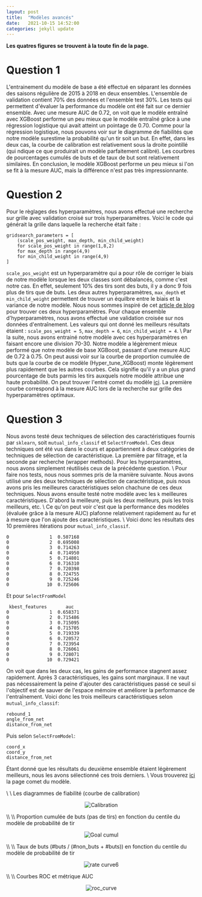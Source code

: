 ```yaml
---
layout: post
title:  "Modèles avancés"
date:   2021-10-15 14:52:00
categories: jekyll update
---
```


**Les quatres figures se trouvent à la toute fin de la page.**
# Question 1

L'entrainement du modèle de base a été effectué en séparant les données des saisons régulière de 2015 à 2018 en deux ensembles. L'ensemble de validation contient 70% des données et l'ensemble test 30%. Les tests qui permettent d'évaluer la performance du modèle ont été fait sur ce dernier ensemble. Avec une mesure AUC de 0.72, on voit que le modèle entraîné avec XGBoost performe un peu mieux que le modèle entraîné grâce à une régression logistique qui avait atteint un pointage de 0.70. Comme pour la régression logistique, nous pouvons voir sur le diagramme de fiabilités que notre modèle surestime la probabilité qu'un tir soit un but. En effet, dans les deux cas, la courbe de calibration est relativement sous la droite pointillé (qui ndique ce que produirait un modèle parfaitement calibré). Les courbres de pourcentages cumulés de buts et de taux de but sont relativement similaires. En conclusion, le modèle XGBoost performe un peu mieux si l'on se fit à la mesure AUC, mais la différence n'est pas très impressionnante.

# Question 2
Pour le règlages des hyperparamètres, nous avons effectué une recherche sur grille avec validation croisé sur trois hyperparamètres. Voici le code qui générait la grille dans laquelle la recherche était faite :
```
gridsearch_parameters = [
    (scale_pos_weight, max_depth, min_child_weight)
    for scale_pos_weight in range(1,8,2)
    for max_depth in range(4,9)
    for min_child_weight in range(4,9)
]
```

`scale_pos_weight` est un hyperparamètre qui a pour rôle de corriger le biais de notre modèle lorsque les deux classes sont débalancés, comme c'est notre cas. En effet, seulement 10% des tirs sont des buts, il y a donc 9 fois plus de tirs que de buts. Les deux autres hyperparamètres, `max_depth` et `min_child_weight` permettent de trouver un équilbre entre le biais et la variance de notre modèle. Nous nous sommes inspiré de cet [article de blog](https://blog.cambridgespark.com/hyperparameter-tuning-in-xgboost-4ff9100a3b2f) pour trouver ces deux hyperparamètres. Pour chaque ensemble d'hyperparamètres, nous avons effectué une validation croisée sur nos données d'entraînement. Les valeurs qui ont donné les meilleurs résultats étaient :
`scale_pos_weight = 5`,
`max_depth = 6`,
`min_child_weight = 4`. \\
Par la suite, nous avons entrainé notre modèle avec ces hyperparamètres en faisant encore une division 70-30. Notre modèle a légèrement mieux performé que notre modèle de base XGBoost, passant d'une mesure AUC de 0.72 à 0.75. On peut aussi voir sur la courbe de proportion cumulée de buts que la courbe de ce modèle (Hyper_tune_XGBoost) monte légèrement plus rapidement que les autres courbes. Cela signifie qu'il y a un plus grand pourcentage de buts parmis les tirs auxquels notre modèle attribue une haute probabilité.
On peut trouver l'entré comet du modèle [ici](https://www.comet.ml/genkishi/milestone-2/6d557b5daa31414fb40929db0a5d0e3f?experiment-tab=chart&showOutliers=true&smoothing=0&transformY=smoothing&xAxis=wall). La première courbe correspond à la mesure AUC lors de la recherche sur grille des hyperparamètres optimaux.

# Question 3
Nous avons testé deux techniques de sélection des caractéristiques fournis par `sklearn`, soit `mutual_info_classif` et `SelectFromModel`. Ces deux techniques ont été vus dans le cours et appartiennent à deux catégories de techniques de sélection de caractéristique. La première par filtrage, et la seconde par recherche (wrapper methods).
Pour les hyperparamètres, nous avons simplement réutilisés ceux de la précédente question. \\
Pour faire nos tests, nous nous sommes pris de la manière suivante. Nous avons utilisé une des deux techniques de sélection de caractéristique, puis nous avons pris les meilleures caractéristiques selon chachune de ces deux techniques. Nous avons ensuite testé notre modèle avec les `k` meilleures caractéristiques. D'abord la meilleure, puis les deux meilleurs, puis les trois meilleurs, etc. \\
Ce qu'on peut voir c'est que la performance des modèles (évaluée grâce à la mesure AUC) plafonne relativement rapidement au fur et à mesure que l'on ajoute des caractéristiques. \\
Voici donc les résultats des 10 premières itérations pour `mutual_info_classif`.
```
0               1  0.507168
0               2  0.695008
0               3  0.714263
0               4  0.714950
0               5  0.714801
0               6  0.716310
0               7  0.720398
0               8  0.724755
0               9  0.725246
0              10  0.725606
```
Et pour `SelectFromModel`
```
 kbest_features       auc
0               1  0.658371
0               2  0.715486
0               3  0.715095
0               4  0.715705
0               5  0.719339
0               6  0.720572
0               7  0.723954
0               8  0.726061
0               9  0.728071
0              10  0.729421
```

On voit que dans les deux cas, les gains de performance stagnent assez rapidement. Après 3 caractéristiques, les gains sont marginaux. Il ne vaut pas nécessairement la peine d'ajouter des caractéristiques passé ce seuil si l'objectif est de sauver de l'espace mémoire et améliorer la performance de l'entraînement. Voici donc les trois meilleurs caractéristiques selon `mutual_info_classif`:

```
rebound_1
angle_from_net
distance_from_net
```
Puis selon `SelectFromModel`:
```
coord_x 
coord_y 
distance_from_net
```

Étant donné que les résultats du deuxième ensemble étaient légèrement meilleurs, nous les avons sélectionné ces trois derniers. \\
Vous trouverez [ici](https://www.comet.ml/genkishi/milestone-2/40f1a1cd0a5b4d1c94ca9a0c2b250c89?experiment-tab=chart&showOutliers=true&smoothing=0&transformY=smoothing&xAxis=step) la page comet du modèle.

 \\
 \\
Les diagrammes de fiabilité (courbe de calibration)
<p align="center">
  <img src="/assets/question_5/XGBoost_HT_calibration.png" alt="Calibration"/>
</p>
 \\
 \\
Proportion cumulée de buts (pas de tirs) en fonction du centile du modèle de probabilité de tir
<p align="center">
  <img src="/assets/question_5/XGBoost_HT_goal_cumul.png" alt="Goal cumul"/>
</p>
 \\
 \\
Taux de buts (#buts / (#non_buts + #buts)) en fonction du centile du modèle de probabilité de tir
<p align="center">
  <img src="/assets/question_5/XGBoost_HT_rate_curve.png" alt="rate curve6"/>
</p>
 \\
 \\
Courbes ROC et métrique AUC
<p align="center">
  <img src="/assets/question_5/XGBoost_HT_roc_curve.png" alt="roc_curve"/>
</p>
